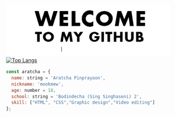 <br></br>
![GIF](https://github.com/aratchamm/aratchamm/blob/master/gif.gif) [![Top Langs](https://github-readme-stats.vercel.app/api/top-langs/?username=aratchamm&layout=compact)](https://github.com/anuraghazra/github-readme-stats) 

```javascript
const aratcha = {
  name: string = 'Aratcha Pinprayoon',
  nickname: 'mookmew',
  age: number = 18,
  school: string = 'Bodindecha (Sing Singhaseni) 2',
  skill: ["HTML", "CSS","Graphic design","Video editing"]
};
```

